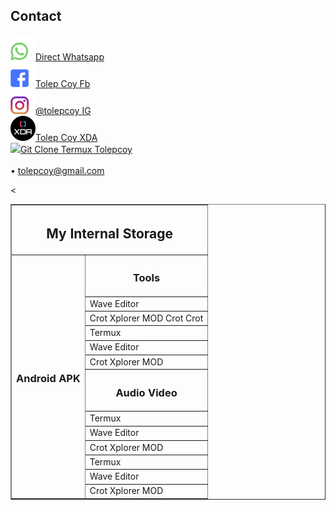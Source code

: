 <p align="center">
 
## Contact
<img src="https://raw.githubusercontent.com/tolepcoy/tolepcoy/main/image/wa.png" width="40" /><a href="https://wa.me/6289530007577">Direct Whatsapp</a>
</br>
<img src="https://raw.githubusercontent.com/tolepcoy/tolepcoy/main/image/fb.png" width="40" /><a href="https://facebook.com/tolepcoymalmsteen">Tolep Coy Fb</a>
</br>
<img src="https://raw.githubusercontent.com/tolepcoy/tolepcoy/main/image/ig.png" width="40" /><a href="https://instagram.com/tolepcoy">@tolepcoy IG</a>
</br>
<img src="https://raw.githubusercontent.com/tolepcoy/tolepcoy/main/image/xda.png" width="40" /><a href="https://xdaforum.com/tolepcoy">Tolep Coy XDA</a>
</br>
<img src="https://raw.githubusercontent.com/tolepcoy/tolepcoy/main/image/git.png" width="40" /><a href="https://github.com/tolepcoy.git">Git Clone Termux Tolepcoy</a>
</br>
</br>
• <a href="https://gmail.com">tolepcoy@gmail.com</a></br>

<table align="center" width="400" border="1">
<tr>
     <th colspan="2"><h2>My Internal Storage</h2></th>
</tr>
<tr>
            <td rowspan="14">
                <h3 align="center">Android APK</h3>
            </td>
</tr>
<tr>
            <<th><h3>Tools</h3></th>
</tr>
<tr>
            <i><td>Wave Editor</td>
</tr>
<tr>
            <td>Crot Xplorer MOD Crot Crot</td>
</tr>
<tr>
            <td>Termux </td>
</tr>
<tr>
            <td>Wave Editor</td>
</tr>
<tr>
            <td>Crot Xplorer MOD</td></i>
</tr>
<tr>
     <th><h3>Audio Video</h3></th>
</tr>
<tr>
            <td>Termux </td>
</tr>
<tr>
            <td>Wave Editor</td>
</tr>
<tr>
            <td>Crot Xplorer MOD</td>
</tr>
<tr>
            <td>Termux </td>
</tr>
<tr>
            <td>Wave Editor</td>
</tr>
<tr>
            <td>Crot Xplorer MOD</td>
</tr>




</tr>
</table>


</p>
